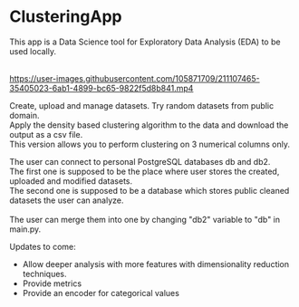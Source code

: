# ClusteringApp

This app is a Data Science tool for Exploratory Data Analysis (EDA) to be used locally.<br><br>

https://user-images.githubusercontent.com/105871709/211107465-35405023-6ab1-4899-bc65-9822f5d8b841.mp4

Create, upload and manage datasets. Try random datasets from public domain.<br>
Apply the density based clustering algorithm to the data and download the output as a csv file.
<br>This version allows you to perform clustering on 3 numerical columns only.


The user can connect to personal PostgreSQL databases db and db2. <br>
The first one is supposed to be the place where user stores the created, uploaded and modified datasets. <br>
The second one is supposed to be a database which stores public cleaned datasets the user can analyze.<br>
<br>
The user can merge them into one by changing "db2" variable to "db" in main.py.<br>

Updates to come:
+ Allow deeper analysis with more features with dimensionality reduction techniques.<br>
+ Provide metrics
+ Provide an encoder for categorical values